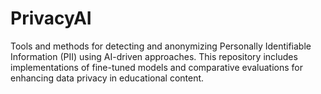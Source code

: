 # PrivacyAI
Tools and methods for detecting and anonymizing Personally Identifiable Information (PII) using AI-driven approaches. This repository includes implementations of fine-tuned models and comparative evaluations for enhancing data privacy in educational content.
